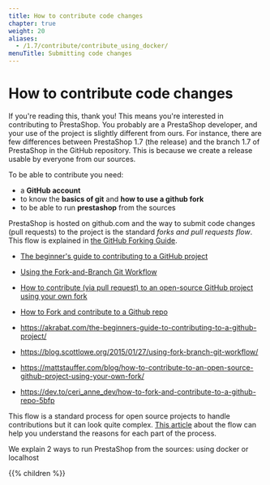 ```yaml
---
title: How to contribute code changes
chapter: true
weight: 20
aliases:
  - /1.7/contribute/contribute_using_docker/
menuTitle: Submitting code changes
---
```


# How to contribute code changes

If you're reading this, thank you! This means you're interested in contributing to PrestaShop.
You probably are a PrestaShop developer, and your use of the project is slightly different from
ours. For instance, there are few differences between PrestaShop 1.7 (the release) and the branch 1.7
of PrestaShop in the GitHub repository. This is because we create a release usable by everyone from our sources.

To be able to contribute you need:

* a **GitHub account**
* to know the **basics of git** and **how to use a github fork**
* to be able to run **prestashop** from the sources

PrestaShop is hosted on github.com and the way to submit code changes (pull requests) to the project is the standard *forks and pull requests flow*. This flow is explained in [the GitHub Forking Guide](https://guides.github.com/activities/forking/).

- [The beginner's guide to contributing to a GitHub project
](https://akrabat.com/the-beginners-guide-to-contributing-to-a-github-project/)
- [Using the Fork-and-Branch Git Workflow
](https://blog.scottlowe.org/2015/01/27/using-fork-branch-git-workflow/)
- [How to contribute (via pull request) to an open-source GitHub project using your own fork](https://mattstauffer.com/blog/how-to-contribute-to-an-open-source-github-project-using-your-own-fork/)
- [How to Fork and contribute to a Github repo](https://dev.to/ceri_anne_dev/how-to-fork-and-contribute-to-a-github-repo-5bfp)

- https://akrabat.com/the-beginners-guide-to-contributing-to-a-github-project/
- https://blog.scottlowe.org/2015/01/27/using-fork-branch-git-workflow/
- https://mattstauffer.com/blog/how-to-contribute-to-an-open-source-github-project-using-your-own-fork/
- https://dev.to/ceri_anne_dev/how-to-fork-and-contribute-to-a-github-repo-5bfp

This flow is a standard process for open source projects to handle contributions but it can look quite complex. [This article](https://dev.to/mathieuks/introduction-to-github-fork-workflow-why-is-it-so-complex-3ac8) about the flow can help you understand the reasons for each part of the process.

We explain 2 ways to run PrestaShop from the sources: using docker or localhost

{{% children %}}

